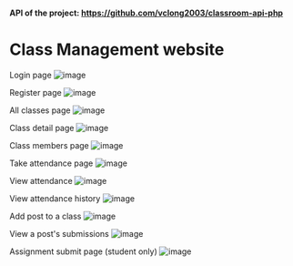 #### API of the project: https://github.com/vclong2003/classroom-api-php

# Class Management website

Login page
![image](https://github.com/vclong2003/classroom-react-webg301/assets/53139311/cdd0e9d9-ac00-4994-bf35-d9be2a251257)

Register page
![image](https://github.com/vclong2003/classroom-react-webg301/assets/53139311/2bdd8c2d-b117-4f44-9f99-23ab255bfb7b)

All classes page
![image](https://github.com/vclong2003/classroom-react-webg301/assets/53139311/bf7ab714-e856-4242-8d00-02028572ee10)

Class detail page
![image](https://github.com/vclong2003/classroom-react-webg301/assets/53139311/a1e19f19-68ea-4362-a379-83e6c4d135d2)

Class members page
![image](https://github.com/vclong2003/classroom-react-webg301/assets/53139311/7e532602-23a2-463a-b2fc-d964d057dd36)

Take attendance page
![image](https://github.com/vclong2003/classroom-react-webg301/assets/53139311/635c076d-db3d-4d43-99ec-6194b52ebc87)

View attendance
![image](https://github.com/vclong2003/classroom-react-webg301/assets/53139311/c72a0672-c192-4def-84bd-18322f746561)

View attendance history
![image](https://github.com/vclong2003/classroom-react-webg301/assets/53139311/eadcda97-bac4-4d1e-b9d9-b5f009b21a62)

Add post to a class
![image](https://github.com/vclong2003/classroom-react-webg301/assets/53139311/8807664a-8e66-4a3d-9260-14119665d959)

View a post's submissions
![image](https://github.com/vclong2003/classroom-react-webg301/assets/53139311/d87a1985-605b-431e-acde-3b3ed60debf3)

Assignment submit page (student only)
![image](https://github.com/vclong2003/classroom-react-webg301/assets/53139311/a3f19aba-0f03-4c6c-ab56-90f0b8e3a2d2)
